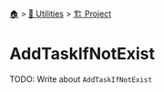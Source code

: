 <!--startTocHeader-->
[🏠](../../README.md) > [🔧 Utilities](../README.md) > [🏗️ Project](README.md)
# AddTaskIfNotExist
<!--endTocHeader-->

TODO: Write about `AddTaskIfNotExist`

<!--startTocSubTopic-->
<!--endTocSubTopic-->